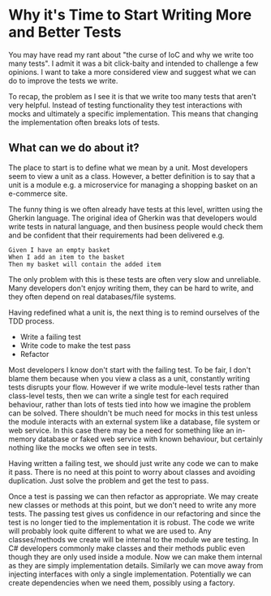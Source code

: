 # Why it's Time to Start Writing More and Better Tests

You may have read my rant about "the curse of IoC and why we write too many tests". I admit it was a bit click-baity and intended to challenge a few opinions. I want to take a more considered view and suggest what we can do to improve the tests we write.

To recap, the problem as I see it is that we write too many tests that aren't very helpful. Instead of testing functionality they test interactions with mocks and ultimately a specific implementation. This means that changing the implementation often breaks lots of tests.

## What can we do about it?

The place to start is to define what we mean by a unit. Most developers seem to view a unit as a class. However, a better definition is to say that a unit is a module e.g. a microservice for managing a shopping basket on an e-commerce site. 

The funny thing is we often already have tests at this level, written using the Gherkin language. The original idea of Gherkin was that developers would write tests in natural language, and then business people would check them and be confident that their requirements had been delivered e.g.

```
Given I have an empty basket
When I add an item to the basket
Then my basket will contain the added item
```

The only problem with this is these tests are often very slow and unreliable. Many developers don't enjoy writing them, they can be hard to write, and they often depend on real databases/file systems.

Having redefined what a unit is, the next thing is to remind ourselves of the TDD process.
- Write a failing test
- Write code to make the test pass
- Refactor

Most developers I know don't start with the failing test. To be fair, I don't blame them because when you view a class as a unit, constantly writing tests disrupts your flow. However if we write module-level tests rather than class-level tests, then we can write a single test for each required behaviour, rather than lots of tests tied into how we imagine the problem can be solved. There shouldn't be much need for mocks in this test unless the module interacts with an external system like a database, file system or web service. In this case there may be a need for something like an in-memory database or faked web service with known behaviour, but certainly nothing like the mocks we often see in tests.

Having written a failing test, we should just write any code we can to make it pass. There is no need at this point to worry about classes and avoiding duplication. Just solve the problem and get the test to pass.

Once a test is passing we can then refactor as appropriate. We may create new classes or methods at this point, but we don't need to write any more tests. The passing test gives us confidence in our refactoring and since the test is no longer tied to the implementation it is robust. The code we write will probably look quite different to what we are used to. Any classes/methods we create will be internal to the module we are testing. In C# developers commonly make classes and their methods public even though they are only used inside a module. Now we can make them internal as they are simply implementation details. Similarly we can move away from injecting interfaces with only a single implementation. Potentially we can create dependencies when we need them, possibly using a factory.